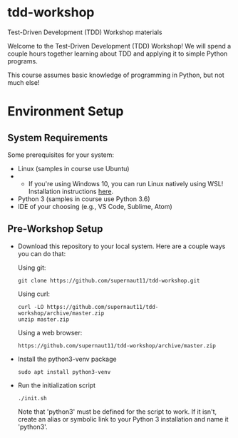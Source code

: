 # tdd-workshop
Test-Driven Development (TDD) Workshop materials

Welcome to the Test-Driven Development (TDD) Workshop! We will spend a couple 
hours together learning about TDD and applying it to simple Python programs.

This course assumes basic knowledge of programming in Python, but not much else!

# Environment Setup
## System Requirements
Some prerequisites for your system:
*   Linux (samples in course use Ubuntu)
*   *   If you're using Windows 10, you can run Linux natively using WSL! 
        Installation instructions [here](https://docs.microsoft.com/en-us/windows/wsl/install-win10).
*   Python 3 (samples in course use Python 3.6)
*   IDE of your choosing (e.g., VS Code, Sublime, Atom)

## Pre-Workshop Setup
-   Download this repository to your local system. Here are a couple ways you 
    can do that:

    Using git:

        git clone https://github.com/supernaut11/tdd-workshop.git

    Using curl:

        curl -LO https://github.com/supernaut11/tdd-workshop/archive/master.zip
        unzip master.zip

    Using a web browser:

        https://github.com/supernaut11/tdd-workshop/archive/master.zip

-   Install the python3-venv package

        sudo apt install python3-venv

-   Run the initialization script

        ./init.sh

    Note that 'python3' must be defined for the script to work. If it isn't, 
    create an alias or symbolic link to your Python 3 installation and name 
    it 'python3'.

